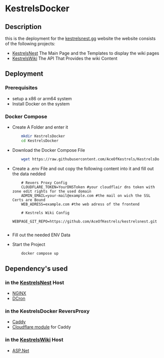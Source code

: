 # KestrelsDocker

## Description
this is the deployment for the  [kestrelsnest.gg](https://kestrelsnest.gg/) website
the website consists of the following projects:
- [KestrelsNest](https://github.com/AceOfKestrels/KestrelsNest) The Main Page and the Templates to display the wiki pages
- [KestrelsWiki](https://github.com/AceOfKestrels/KestrelsWiki) The API That Provides the wiki Content

## Deployment
### Prerequisites

- setup a x86 or arm64 system
- Install Docker on the system

### Docker Compose

- Create A Folder and enter it
    ```Bash
        mkdir KestrelsDocker
        cd KestrelsDocker
    ```
  
- Download the Docker Compose File
    ```Bash
        wget https://raw.githubusercontent.com/AceOfKestrels/KestrelsDocker/refs/heads/main/docker-compose.yml
    ```
- Create a .env File and out copy the following content into it and fill out the data nedded
    ```dotenv
        # Revers Proxy Config
        CLOUDFLARE_TOKEN=YourDNSToken #your cloudflair dns token with zone edit rights for the used domain
        ADMIN_EMAIL=your-mail@example.com #the mail on wich the SSL Certs are Bound
        WEB_ADRESS=example.com #the web adress of the frontend
  
        # Kestrels Wiki Config
        WEBPAGE_GIT_REPO=https://github.com/AceOfKestrels/kestrelsnest.git
        
    ```
- Fill out the needed ENV Data

- Start the Project
    ```Bash
        docker compose up
    ```


## Dependency's used

### in the [KestrelsNest](https://github.com/AceOfKestrels/KestrelsNest) Host
- [NGINX](https://hub.docker.com/_/nginx)
- [DCron](https://github.com/dubiousjim/dcron)

### in the KestrelsDocker ReversProxy
- [Caddy](https://hub.docker.com/_/caddy/)
- [Cloudflare module](https://github.com/caddy-dns/cloudflare) for Caddy

### in the [KestrelsWiki](https://github.com/AceOfKestrels/KestrelsWiki) Host
- [ASP.Net](https://learn.microsoft.com/en-us/aspnet/core/host-and-deploy/docker/building-net-docker-images?view=aspnetcore-9.0#aspnet-core-docker-images)
  